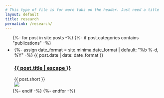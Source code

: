 ```yaml
---
# This type of file is for more tabs on the header. Just need a title
layout: default
title: research
permalink: /research/
---
```



<ul class="post-list">
      {%- for post in site.posts -%}
        {%- if post.categories contains "publications" -%}
            <li>
                <div class="card"> <div style="padding: 5px;">
                {%- assign date_format = site.minima.date_format | default: "%b %-d, %Y" -%}
                <span class="post-meta">{{ post.date | date: date_format }}</span>
                <h3>
                <a class="post-link" href="{{ post.url | relative_url }}">
                    {{ post.title | escape }}
                </a>
                </h3>
                {{ post.short }}
                <img class="center" style="display:block; margin-left: auto; margin-right: auto; max-height: 200px;" src="{{ post.image }}">
                </div></div>
            </li>
        {%- endif -%}
      {%- endfor -%}
    </ul>
